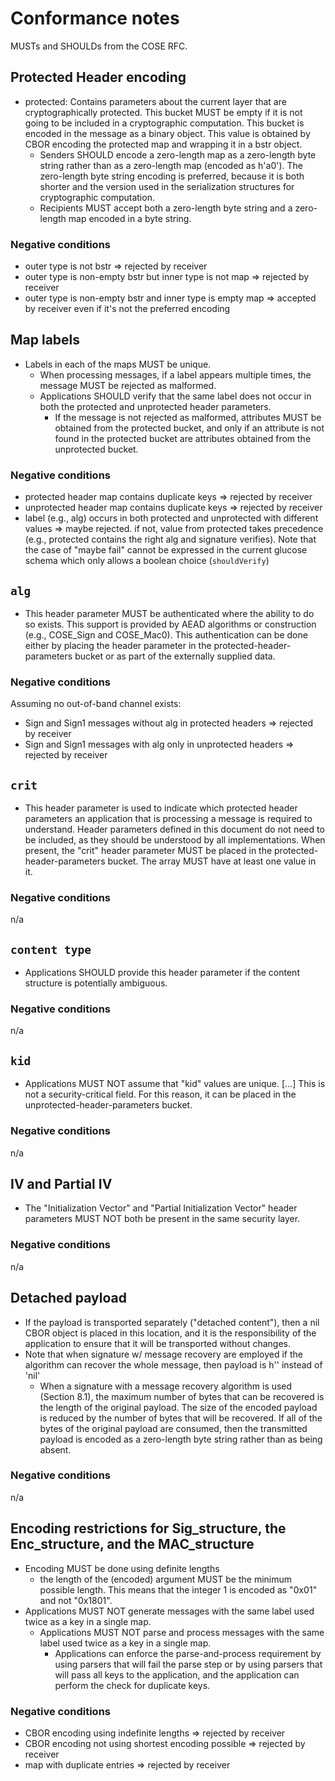 # Conformance notes

MUSTs and SHOULDs from the COSE RFC.

## Protected Header encoding

* protected: Contains parameters about the current layer that are cryptographically protected. This bucket MUST be empty if it is not going to be included in a cryptographic computation. This bucket is encoded in the message as a binary object. This value is obtained by CBOR encoding the protected map and wrapping it in a bstr object.
  * Senders SHOULD encode a zero-length map as a zero-length byte string rather than as a zero-length map (encoded as h'a0'). The zero-length byte string encoding is preferred, because it is both shorter and the version used in the serialization structures for cryptographic computation.
  * Recipients MUST accept both a zero-length byte string and a zero-length map encoded in a byte string.

### Negative conditions

* outer type is not bstr => rejected by receiver
* outer type is non-empty bstr but inner type is not map => rejected by receiver
* outer type is non-empty bstr and inner type is empty map => accepted by receiver even if it's not the preferred encoding

## Map labels

* Labels in each of the maps MUST be unique.
  * When processing messages, if a label appears multiple times, the message MUST be rejected as malformed.
  * Applications SHOULD verify that the same label does not occur in both the protected and unprotected header parameters.
    * If the message is not rejected as malformed, attributes MUST be obtained from the protected bucket, and only if an attribute is not found in the protected bucket are attributes obtained from the unprotected bucket.

### Negative conditions

* protected header map contains duplicate keys => rejected by receiver
* unprotected header map contains duplicate keys => rejected by receiver
* label (e.g., alg) occurs in both protected and unprotected with different values => maybe rejected.  if not, value from protected takes precedence (e.g., protected contains the right alg and signature verifies).  Note that the case of "maybe fail" cannot be expressed in the current glucose schema which only allows a boolean choice (`shouldVerify`)

## `alg`

* This header parameter MUST be authenticated where the ability to do so exists.  This support is provided by AEAD algorithms or construction (e.g., COSE_Sign and COSE_Mac0). This authentication can be done either by placing the header parameter in the protected-header-parameters bucket or as part of the externally supplied data.

### Negative conditions

Assuming no out-of-band channel exists:
* Sign and Sign1 messages without alg in protected headers => rejected by receiver
* Sign and Sign1 messages with alg only in unprotected headers => rejected by receiver

## `crit`

* This header parameter is used to indicate which protected header parameters an application that is processing a message is required to understand. Header parameters defined in this document do not need to be included, as they should be understood by all implementations. When present, the "crit" header parameter MUST be placed in the protected-header-parameters bucket. The array MUST have at least one value in it.

### Negative conditions

n/a

## `content type`

* Applications SHOULD provide this header parameter if the content structure is potentially ambiguous.

### Negative conditions

n/a

## `kid`

* Applications MUST NOT assume that "kid" values are unique. […] This is not a security-critical field. For this reason, it can be placed in the unprotected-header-parameters bucket.

### Negative conditions

n/a

## IV and Partial IV

* The "Initialization Vector" and "Partial Initialization Vector" header parameters MUST NOT both be present in the same security layer.

### Negative conditions

n/a

## Detached payload

* If the payload is transported separately ("detached content"), then a nil CBOR object is placed in this location, and it is the responsibility of the application to ensure that it will be transported without changes.
* Note that when signature w/ message recovery are employed if the algorithm can recover the whole message, then payload is h'' instead of 'nil' 
  * When a signature with a message recovery algorithm is used (Section 8.1), the maximum number of bytes that can be recovered is the length of the original payload. The size of the encoded payload is reduced by the number of bytes that will be recovered. If all of the bytes of the original payload are consumed, then the transmitted payload is encoded as a zero-length byte string rather than as being absent.

### Negative conditions

n/a

## Encoding restrictions for Sig_structure, the Enc_structure, and the MAC_structure

* Encoding MUST be done using definite lengths
  * the length of the (encoded) argument MUST be the minimum possible length. This means that the integer 1 is encoded as "0x01" and not "0x1801".
* Applications MUST NOT generate messages with the same label used twice as a key in a single map.
  * Applications MUST NOT parse and process messages with the same label used twice as a key in a single map.
    * Applications can enforce the parse-and-process requirement by using parsers that will fail the parse step or by using parsers that will pass all keys to the application, and the application can perform the check for duplicate keys.

### Negative conditions

* CBOR encoding using indefinite lengths => rejected by receiver
* CBOR encoding not using shortest encoding possible => rejected by receiver
* map with duplicate entries => rejected by receiver
